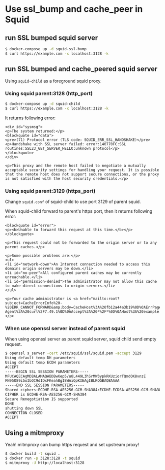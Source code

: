 # Use ssl_bump and cache_peer in Squid

## run SSL bumped squid server

```bash
$ docker-compose up -d squid-ssl-bump
$ curl https://example.com -x localhost:3128 -k
```

## run SSL bumped and cache_peered squid server

Using `squid-child` as a foreground squid proxy.

### Using squid parent:3128 (http_port)

```bash
$ docker-compose up -d squid-child
$ curl https://example.com -x localhost:3128 -k
```

It returns following error:

```
<div id="sysmsg">
<p>The system returned:</p>
<blockquote id="data">
<pre>(71) Protocol error (TLS code: SQUID_ERR_SSL_HANDSHAKE)</pre>
<p>Handshake with SSL server failed: error:140770FC:SSL routines:SSL23_GET_SERVER_HELLO:unknown protocol</p>
</blockquote>
</div>

<p>This proxy and the remote host failed to negotiate a mutually acceptable security settings for handling your request. It is possible that the remote host does not support secure connections, or the proxy is not satisfied with the host security credentials.</p>
```

### Using squid parent:3129 (https_port)

Change `squid.conf` of squid-child to use port 3129 of parent squid.

When squid-child forward to parent's https port, then it returns following error:

```
<blockquote id="error">
<p><b>Unable to forward this request at this time.</b></p>
</blockquote>

<p>This request could not be forwarded to the origin server or to any parent caches.</p>

<p>Some possible problems are:</p>
<ul>
<li id="network-down">An Internet connection needed to access this domains origin servers may be down.</li>
<li id="no-peer">All configured parent caches may be currently unreachable.</li>
<li id="permission-denied">The administrator may not allow this cache to make direct connections to origin servers.</li>
</ul>

<p>Your cache administrator is <a href="mailto:root?subject=CacheErrorInfo%20-%20ERR_CANNOT_FORWARD&amp;body=CacheHost%3A%20fb12a44a3b19%0D%0AErrPage%3A%20ERR_CANNOT_FORWARD%0D%0AErr%3A%20%5Bnone%5D%0D%0ATimeStamp%3A%20Thu,%2020%20Oct%202016%2009%3A35%3A54%20GMT%0D%0A%0D%0AClientIP%3A%20172.18.0.1%0D%0AServerIP%3A%20squid%0D%0A%0D%0AHTTP%20Request%3A%0D%0AGET%20%2Faates%20HTTP%2F1.1%0AUser-Agent%3A%20curl%2F7.49.1%0D%0AAccept%3A%20*%2F*%0D%0AHost%3A%20example.com%0D%0A%0D%0A%0D%0A">root</a>.</p>
```

### When use openssl server instead of parent squid

When using openssl server as parent squid server, squid child send empty request.

```bash
$ openssl s_server -cert /etc/squid/ssl/squid.pem -accept 3129
Using default temp DH parameters
Using default temp ECDH parameters
ACCEPT
-----BEGIN SSL SESSION PARAMETERS-----
MFUCAQECAgMDBALAMAQABDBwKep5/u8L449L3hSrMW3ypkRKUziorTQmdOK8vnzE
FN95O89i5oIbQC9dIDxFKeahBgIEWAiQpKIEAgIBLKQGBAQBAAAA
-----END SSL SESSION PARAMETERS-----
Shared ciphers:ECDHE-RSA-AES256-GCM-SHA384:ECDHE-ECDSA-AES256-GCM-SHA384:ECDHE-RSA-AES256-SHA384:ECDHE-ECDSA-AES256-SHA384:ECDHE-RSA-AES256-SHA:ECDHE-ECDSA-AES256-SHA:DHE-DSS-AES256-GCM-SHA384:DHE-RSA-AES256-GCM-SHA384:DHE-RSA-AES256-SHA256:DHE-DSS-AES256-SHA256:DHE-RSA-AES256-SHA:DHE-DSS-AES256-SHA:DHE-RSA-CAMELLIA256-SHA:DHE-DSS-CAMELLIA256-SHA:ECDH-RSA-AES256-GCM-SHA384:ECDH-ECDSA-AES256-GCM-SHA384:ECDH-RSA-AES256-SHA384:ECDH-ECDSA-AES256-SHA384:ECDH-RSA-AES256-SHA:ECDH-ECDSA-AES256-SHA:AES256-GCM-SHA384:AES256-SHA256:AES256-SHA:CAMELLIA256-SHA:ECDHE-RSA-AES128-GCM-SHA256:ECDHE-ECDSA-AES128-GCM-SHA256:ECDHE-RSA-AES128-SHA256:ECDHE-ECDSA-AES128-SHA256:ECDHE-RSA-AES128-SHA:ECDHE-ECDSA-AES128-SHA:DHE-DSS-AES128-GCM-SHA256:DHE-RSA-AES128-GCM-SHA256:DHE-RSA-AES128-SHA256:DHE-DSS-AES128-SHA256:DHE-RSA-AES128-SHA:DHE-DSS-AES128-SHA:DHE-RSA-SEED-SHA:DHE-DSS-SEED-SHA:DHE-RSA-CAMELLIA128-SHA:DHE-DSS-CAMELLIA128-SHA:ECDH-RSA-AES128-GCM-SHA256:ECDH-ECDSA-AES128-GCM-SHA256:ECDH-RSA-AES128-SHA256:ECDH-ECDSA-AES128-SHA256:ECDH-RSA-AES128-SHA:ECDH-ECDSA-AES128-SHA:AES128-GCM-SHA256:AES128-SHA256:AES128-SHA:SEED-SHA:CAMELLIA128-SHA:ECDHE-RSA-DES-CBC3-SHA:ECDHE-ECDSA-DES-CBC3-SHA:EDH-RSA-DES-CBC3-SHA:EDH-DSS-DES-CBC3-SHA:ECDH-RSA-DES-CBC3-SHA:ECDH-ECDSA-DES-CBC3-SHA:DES-CBC3-SHA:IDEA-CBC-SHA:ECDHE-RSA-RC4-SHA:ECDHE-ECDSA-RC4-SHA:ECDH-RSA-RC4-SHA:ECDH-ECDSA-RC4-SHA:RC4-SHA:RC4-MD5
CIPHER is ECDHE-RSA-AES256-GCM-SHA384
Secure Renegotiation IS supported
DONE
shutting down SSL
CONNECTION CLOSED
ACCEPT
```

## Using a mitmproxy

Yeah!
mitmproxy can bump https request and set upstream proxy!

```bash
$ docker build -t squid .
$ docker run -p 3128:3128 -t squid
$ mitmproxy -U http://localhost:3128
```
